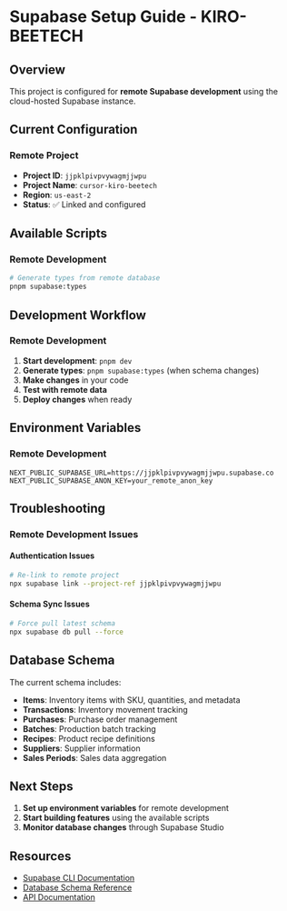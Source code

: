 # Supabase Setup Guide - KIRO-BEETECH

## Overview

This project is configured for **remote Supabase development** using the cloud-hosted Supabase instance.

## Current Configuration

### Remote Project
- **Project ID**: `jjpklpivpvywagmjjwpu`
- **Project Name**: `cursor-kiro-beetech`
- **Region**: `us-east-2`
- **Status**: ✅ Linked and configured

## Available Scripts

### Remote Development
```bash
# Generate types from remote database
pnpm supabase:types
```

## Development Workflow

### Remote Development
1. **Start development**: `pnpm dev`
2. **Generate types**: `pnpm supabase:types` (when schema changes)
3. **Make changes** in your code
4. **Test with remote data**
5. **Deploy changes** when ready

## Environment Variables

### Remote Development
```env
NEXT_PUBLIC_SUPABASE_URL=https://jjpklpivpvywagmjjwpu.supabase.co
NEXT_PUBLIC_SUPABASE_ANON_KEY=your_remote_anon_key
```

## Troubleshooting

### Remote Development Issues

#### Authentication Issues
```bash
# Re-link to remote project
npx supabase link --project-ref jjpklpivpvywagmjjwpu
```

#### Schema Sync Issues
```bash
# Force pull latest schema
npx supabase db pull --force
```

## Database Schema

The current schema includes:
- **Items**: Inventory items with SKU, quantities, and metadata
- **Transactions**: Inventory movement tracking
- **Purchases**: Purchase order management
- **Batches**: Production batch tracking
- **Recipes**: Product recipe definitions
- **Suppliers**: Supplier information
- **Sales Periods**: Sales data aggregation

## Next Steps

1. **Set up environment variables** for remote development
2. **Start building features** using the available scripts
3. **Monitor database changes** through Supabase Studio

## Resources

- [Supabase CLI Documentation](https://supabase.com/docs/reference/cli)
- [Database Schema Reference](docs/data-model.md)
- [API Documentation](docs/api-documentation.md) 